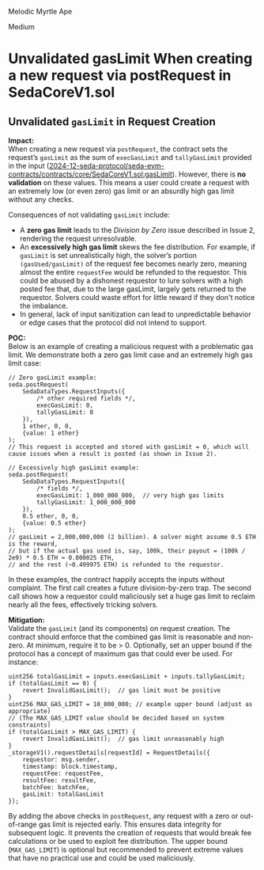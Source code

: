 Melodic Myrtle Ape

Medium

# Unvalidated gasLimit When creating a new request via postRequest in SedaCoreV1.sol

## **Unvalidated `gasLimit` in Request Creation**

**Impact:**  
When creating a new request via `postRequest`, the contract sets the request’s `gasLimit` as the sum of `execGasLimit` and `tallyGasLimit` provided in the input ([2024-12-seda-protocol/seda-evm-contracts/contracts/core/SedaCoreV1.sol:gasLimit](https://github.com/sherlock-audit/2024-12-seda-protocol/blob/main/seda-evm-contracts/contracts/core/SedaCoreV1.sol#L114)). However, there is **no validation** on these values. This means a user could create a request with an extremely low (or even zero) gas limit or an absurdly high gas limit without any checks. 

Consequences of not validating `gasLimit` include:
- A **zero gas limit** leads to the *Division by Zero* issue described in Issue 2, rendering the request unresolvable.
- An **excessively high gas limit** skews the fee distribution. For example, if `gasLimit` is set unrealistically high, the solver’s portion `(gasUsed/gasLimit)` of the request fee becomes nearly zero, meaning almost the entire `requestFee` would be refunded to the requestor. This could be abused by a dishonest requestor to lure solvers with a high posted fee that, due to the large gasLimit, largely gets returned to the requestor. Solvers could waste effort for little reward if they don't notice the imbalance.
- In general, lack of input sanitization can lead to unpredictable behavior or edge cases that the protocol did not intend to support.

**POC:**  
Below is an example of creating a malicious request with a problematic gas limit. We demonstrate both a zero gas limit case and an extremely high gas limit case:

```solidity
// Zero gasLimit example:
seda.postRequest(
    SedaDataTypes.RequestInputs({
        /* other required fields */, 
        execGasLimit: 0, 
        tallyGasLimit: 0
    }),
    1 ether, 0, 0,
    {value: 1 ether}
);
// This request is accepted and stored with gasLimit = 0, which will cause issues when a result is posted (as shown in Issue 2).

// Excessively high gasLimit example:
seda.postRequest(
    SedaDataTypes.RequestInputs({
        /* fields */,
        execGasLimit: 1_000_000_000,  // very high gas limits
        tallyGasLimit: 1_000_000_000
    }),
    0.5 ether, 0, 0,
    {value: 0.5 ether}
);
// gasLimit = 2,000,000,000 (2 billion). A solver might assume 0.5 ETH is the reward, 
// but if the actual gas used is, say, 100k, their payout = (100k / 2e9) * 0.5 ETH ≈ 0.000025 ETH, 
// and the rest (~0.499975 ETH) is refunded to the requestor.
```

In these examples, the contract happily accepts the inputs without complaint. The first call creates a future division-by-zero trap. The second call shows how a requestor could maliciously set a huge gas limit to reclaim nearly all the fees, effectively tricking solvers.

**Mitigation:**  
Validate the `gasLimit` (and its components) on request creation. The contract should enforce that the combined gas limit is reasonable and non-zero. At minimum, require it to be > 0. Optionally, set an upper bound if the protocol has a concept of maximum gas that could ever be used. For instance:

```solidity
uint256 totalGasLimit = inputs.execGasLimit + inputs.tallyGasLimit;
if (totalGasLimit == 0) {
    revert InvalidGasLimit();  // gas limit must be positive
}
uint256 MAX_GAS_LIMIT = 10_000_000; // example upper bound (adjust as appropriate)
// (The MAX_GAS_LIMIT value should be decided based on system constraints)
if (totalGasLimit > MAX_GAS_LIMIT) {
    revert InvalidGasLimit();  // gas limit unreasonably high
}
_storageV1().requestDetails[requestId] = RequestDetails({
    requestor: msg.sender,
    timestamp: block.timestamp,
    requestFee: requestFee,
    resultFee: resultFee,
    batchFee: batchFee,
    gasLimit: totalGasLimit
});
``` 

By adding the above checks in `postRequest`, any request with a zero or out-of-range gas limit is rejected early. This ensures data integrity for subsequent logic. It prevents the creation of requests that would break fee calculations or be used to exploit fee distribution. The upper bound (`MAX_GAS_LIMIT`) is optional but recommended to prevent extreme values that have no practical use and could be used maliciously.